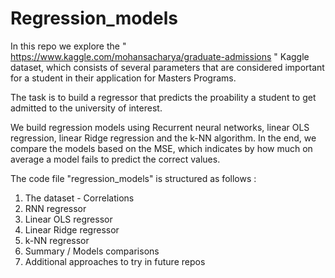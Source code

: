 # Regression_models

In this repo we explore the " https://www.kaggle.com/mohansacharya/graduate-admissions " Kaggle dataset, 
which consists of several parameters that are considered important for a student in their application for Masters Programs. 

The task is to build a regressor that predicts the proability a student to get admitted to the university of interest.
 
We build regression models using Recurrent neural networks, linear OLS regression, linear Ridge regression and the k-NN algorithm.
In the end, we compare the models based on the MSE, which indicates by how much on average a model fails to predict the correct values.

The code file "regression_models" is structured as follows :
1. The dataset - Correlations
2. RNN regressor
3. Linear OLS regressor
4. Linear Ridge regressor
5. k-NN regressor
6. Summary / Models comparisons
7. Additional approaches to try in future repos

